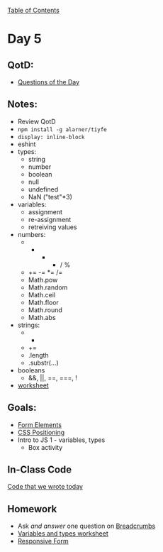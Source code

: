 [Table of Contents](/README.md)

# Day 5

## QotD:
* [Questions of the Day](http://www.classmarker.com/)

## Notes:
* Review QotD
* `npm install -g alarner/tiyfe`
* `display: inline-block`
* eshint
* types:
	* string
	* number
	* boolean
	* null
	* undefined
	* NaN ("test"*3)
* variables:
	* assignment
	* re-assignment
	* retreiving values
* numbers:
	* + - * / %
	* += -= *= /=
	* Math.pow
	* Math.random
	* Math.ceil
	* Math.floor
	* Math.round
	* Math.abs
* strings:
	* +
	* +=
	* .length
	* .substr(...)
* booleans
	* &&, ||, ==, ===, !
* [worksheet](https://github.com/TIY-Austin-Front-End-Engineering/javascript-variables-worksheet)



## Goals:
* [Form Elements](/units/form-elements)
* [CSS Positioning](/units/css-positioning)
* Intro to JS 1 - variables, types
	* Box activity

## In-Class Code
[Code that we wrote today](/notes/day-05/code)

## Homework
* Ask *and answer* one question on [Breadcrumbs](http://tiy.breadcrumbsqa.com/)
* [Variables and types worksheet](https://github.com/TIY-Austin-Front-End-Engineering/javascript-variables)
* [Responsive Form](https://github.com/TIY-Austin-Front-End-Engineering/responsive-form)